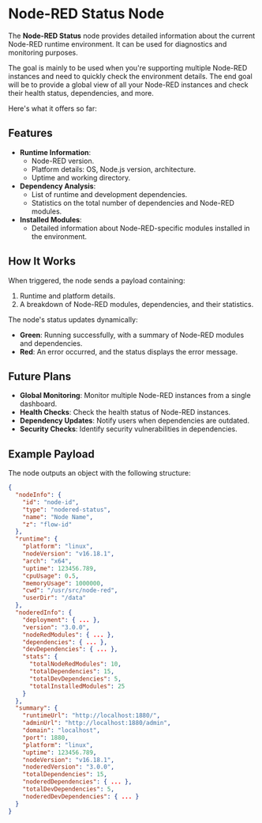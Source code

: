 # Node-RED Status Node

The **Node-RED Status** node provides detailed information about the current Node-RED runtime environment. It can be used for diagnostics and monitoring purposes. 

The goal is mainly to be used when you're supporting multiple Node-RED instances and need to quickly check the environment details. 
The end goal will be to provide a global view of all your Node-RED instances and check their health status, dependencies, and more.

Here's what it offers so far:

## Features
- **Runtime Information**:
  - Node-RED version.
  - Platform details: OS, Node.js version, architecture.
  - Uptime and working directory.
- **Dependency Analysis**:
  - List of runtime and development dependencies.
  - Statistics on the total number of dependencies and Node-RED modules.
- **Installed Modules**:
  - Detailed information about Node-RED-specific modules installed in the environment.

## How It Works
When triggered, the node sends a payload containing:
1. Runtime and platform details.
2. A breakdown of Node-RED modules, dependencies, and their statistics.

The node's status updates dynamically:
- **Green**: Running successfully, with a summary of Node-RED modules and dependencies.
- **Red**: An error occurred, and the status displays the error message.

## Future Plans
- **Global Monitoring**: Monitor multiple Node-RED instances from a single dashboard.
- **Health Checks**: Check the health status of Node-RED instances.
- **Dependency Updates**: Notify users when dependencies are outdated.
- **Security Checks**: Identify security vulnerabilities in dependencies.

## Example Payload
The node outputs an object with the following structure:
```json
{
  "nodeInfo": {
    "id": "node-id",
    "type": "nodered-status",
    "name": "Node Name",
    "z": "flow-id"
  },
  "runtime": {
    "platform": "linux",
    "nodeVersion": "v16.18.1",
    "arch": "x64",
    "uptime": 123456.789,
    "cpuUsage": 0.5,
    "memoryUsage": 1000000,
    "cwd": "/usr/src/node-red",
    "userDir": "/data"
  },
  "noderedInfo": {
    "deployment": { ... },
    "version": "3.0.0",
    "nodeRedModules": { ... },
    "dependencies": { ... },
    "devDependencies": { ... },
    "stats": {
      "totalNodeRedModules": 10,
      "totalDependencies": 15,
      "totalDevDependencies": 5,
      "totalInstalledModules": 25
    }
  },
  "summary": {
    "runtimeUrl": "http://localhost:1880/",
    "adminUrl": "http://localhost:1880/admin",
    "domain": "localhost",
    "port": 1880,
    "platform": "linux",
    "uptime": 123456.789,
    "nodeVersion": "v16.18.1",
    "noderedVersion": "3.0.0",
    "totalDependencies": 15,
    "noderedDependencies": { ... },
    "totalDevDependencies": 5,
    "noderedDevDependencies": { ... }
  }
}